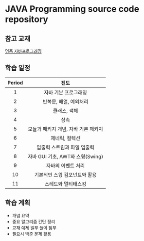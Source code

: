 # JAVA Programming source code repository
## 참고 교재
[명품 자바프로그래밍](https://www.booksr.co.kr/html/book/book.asp?seq=697068)
## 학습 일정
|Period|진도|
|:---:|:---:|
1|자바 기본 프로그래밍|
2|반복문, 배열, 예외처리|
3|클래스, 객체|
4|상속|
5|모듈과 패키지 개념, 자바 기본 패키지|
6|제네릭, 컬렉션|
7|입출력 스트림과 파일 입출력|
8|자바 GUI 기초, AWT와 스윙(Swing)|
9|자바의 이벤트 처리|
10|기본적인 스윙 컴포넌트와 활용|
11|스레드와 멀티태스킹|
## 학습 계획
- 개념 요약
- 중요 알고리즘 간단 정리
- 교재 예제 일부 풀이 첨부
- 필요시 백준 문제 활용
